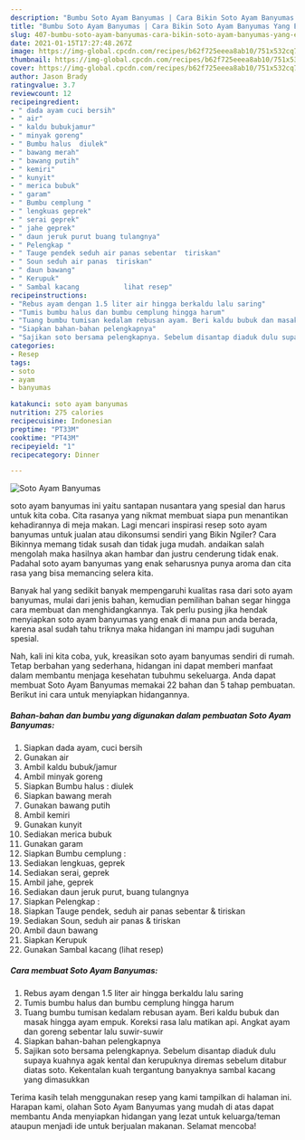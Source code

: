 ```yaml
---
description: "Bumbu Soto Ayam Banyumas | Cara Bikin Soto Ayam Banyumas Yang Enak Dan Mudah"
title: "Bumbu Soto Ayam Banyumas | Cara Bikin Soto Ayam Banyumas Yang Enak Dan Mudah"
slug: 407-bumbu-soto-ayam-banyumas-cara-bikin-soto-ayam-banyumas-yang-enak-dan-mudah
date: 2021-01-15T17:27:48.267Z
image: https://img-global.cpcdn.com/recipes/b62f725eeea8ab10/751x532cq70/soto-ayam-banyumas-foto-resep-utama.jpg
thumbnail: https://img-global.cpcdn.com/recipes/b62f725eeea8ab10/751x532cq70/soto-ayam-banyumas-foto-resep-utama.jpg
cover: https://img-global.cpcdn.com/recipes/b62f725eeea8ab10/751x532cq70/soto-ayam-banyumas-foto-resep-utama.jpg
author: Jason Brady
ratingvalue: 3.7
reviewcount: 12
recipeingredient:
- " dada ayam cuci bersih"
- " air"
- " kaldu bubukjamur"
- " minyak goreng"
- " Bumbu halus  diulek"
- " bawang merah"
- " bawang putih"
- " kemiri"
- " kunyit"
- " merica bubuk"
- " garam"
- " Bumbu cemplung "
- " lengkuas geprek"
- " serai geprek"
- " jahe geprek"
- " daun jeruk purut buang tulangnya"
- " Pelengkap "
- " Tauge pendek seduh air panas sebentar  tiriskan"
- " Soun seduh air panas  tiriskan"
- " daun bawang"
- " Kerupuk"
- " Sambal kacang           lihat resep"
recipeinstructions:
- "Rebus ayam dengan 1.5 liter air hingga berkaldu lalu saring"
- "Tumis bumbu halus dan bumbu cemplung hingga harum"
- "Tuang bumbu tumisan kedalam rebusan ayam. Beri kaldu bubuk dan masak hingga ayam empuk. Koreksi rasa lalu matikan api. Angkat ayam dan goreng sebentar lalu suwir-suwir"
- "Siapkan bahan-bahan pelengkapnya"
- "Sajikan soto bersama pelengkapnya. Sebelum disantap diaduk dulu supaya kuahnya agak kental dan kerupuknya diremas sebelum ditabur diatas soto. Kekentalan kuah tergantung banyaknya sambal kacang yang dimasukkan"
categories:
- Resep
tags:
- soto
- ayam
- banyumas

katakunci: soto ayam banyumas 
nutrition: 275 calories
recipecuisine: Indonesian
preptime: "PT33M"
cooktime: "PT43M"
recipeyield: "1"
recipecategory: Dinner

---
```



![Soto Ayam Banyumas](https://img-global.cpcdn.com/recipes/b62f725eeea8ab10/751x532cq70/soto-ayam-banyumas-foto-resep-utama.jpg)


soto ayam banyumas ini yaitu santapan nusantara yang spesial dan harus untuk kita coba. Cita rasanya yang nikmat membuat siapa pun menantikan kehadirannya di meja makan.
Lagi mencari inspirasi resep soto ayam banyumas untuk jualan atau dikonsumsi sendiri yang Bikin Ngiler? Cara Bikinnya memang tidak susah dan tidak juga mudah. andaikan salah mengolah maka hasilnya akan hambar dan justru cenderung tidak enak. Padahal soto ayam banyumas yang enak seharusnya punya aroma dan cita rasa yang bisa memancing selera kita.



Banyak hal yang sedikit banyak mempengaruhi kualitas rasa dari soto ayam banyumas, mulai dari jenis bahan, kemudian pemilihan bahan segar hingga cara membuat dan menghidangkannya. Tak perlu pusing jika hendak menyiapkan soto ayam banyumas yang enak di mana pun anda berada, karena asal sudah tahu triknya maka hidangan ini mampu jadi suguhan spesial.


Nah, kali ini kita coba, yuk, kreasikan soto ayam banyumas sendiri di rumah. Tetap berbahan yang sederhana, hidangan ini dapat memberi manfaat dalam membantu menjaga kesehatan tubuhmu sekeluarga. Anda dapat membuat Soto Ayam Banyumas memakai 22 bahan dan 5 tahap pembuatan. Berikut ini cara untuk menyiapkan hidangannya.

<!--inarticleads1-->

##### Bahan-bahan dan bumbu yang digunakan dalam pembuatan Soto Ayam Banyumas:

1. Siapkan  dada ayam, cuci bersih
1. Gunakan  air
1. Ambil  kaldu bubuk/jamur
1. Ambil  minyak goreng
1. Siapkan  Bumbu halus : diulek
1. Siapkan  bawang merah
1. Gunakan  bawang putih
1. Ambil  kemiri
1. Gunakan  kunyit
1. Sediakan  merica bubuk
1. Gunakan  garam
1. Siapkan  Bumbu cemplung :
1. Sediakan  lengkuas, geprek
1. Sediakan  serai, geprek
1. Ambil  jahe, geprek
1. Sediakan  daun jeruk purut, buang tulangnya
1. Siapkan  Pelengkap :
1. Siapkan  Tauge pendek, seduh air panas sebentar &amp; tiriskan
1. Sediakan  Soun, seduh air panas &amp; tiriskan
1. Ambil  daun bawang
1. Siapkan  Kerupuk
1. Gunakan  Sambal kacang           (lihat resep)




<!--inarticleads2-->

##### Cara membuat Soto Ayam Banyumas:

1. Rebus ayam dengan 1.5 liter air hingga berkaldu lalu saring
1. Tumis bumbu halus dan bumbu cemplung hingga harum
1. Tuang bumbu tumisan kedalam rebusan ayam. Beri kaldu bubuk dan masak hingga ayam empuk. Koreksi rasa lalu matikan api. Angkat ayam dan goreng sebentar lalu suwir-suwir
1. Siapkan bahan-bahan pelengkapnya
1. Sajikan soto bersama pelengkapnya. Sebelum disantap diaduk dulu supaya kuahnya agak kental dan kerupuknya diremas sebelum ditabur diatas soto. Kekentalan kuah tergantung banyaknya sambal kacang yang dimasukkan




Terima kasih telah menggunakan resep yang kami tampilkan di halaman ini. Harapan kami, olahan Soto Ayam Banyumas yang mudah di atas dapat membantu Anda menyiapkan hidangan yang lezat untuk keluarga/teman ataupun menjadi ide untuk berjualan makanan. Selamat mencoba!
